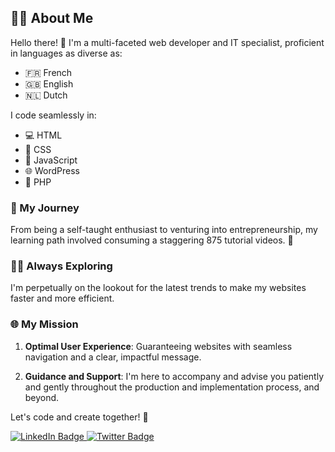 ## 👨‍💻 About Me

Hello there! 👋 I'm a multi-faceted web developer and IT specialist, proficient in languages as diverse as:

- 🇫🇷 French
- 🇬🇧 English
- 🇳🇱 Dutch

I code seamlessly in:

- 💻 HTML
- 🎨 CSS
- 🚀 JavaScript
- 🌐 WordPress
- 🐘 PHP

### 🚀 My Journey

From being a self-taught enthusiast to venturing into entrepreneurship, my learning path involved consuming a staggering 875 tutorial videos. 🎥

### 🕵️‍♂️ Always Exploring

I'm perpetually on the lookout for the latest trends to make my websites faster and more efficient.

### 🌐 My Mission

1. **Optimal User Experience**: Guaranteeing websites with seamless navigation and a clear, impactful message.

2. **Guidance and Support**: I'm here to accompany and advise you patiently and gently throughout the production and implementation process, and beyond.

Let's code and create together! 🚀

<div id="badges">
  <a href="[your-linkedin-URL](https://www.linkedin.com/in/brahimvandenbrande/)">
    <img src="https://img.shields.io/badge/LinkedIn-blue?style=for-the-badge&logo=linkedin&logoColor=white" alt="LinkedIn Badge"/>
  </a>
  <a href="[your-twitter-URL](https://twitter.com/mbilstd)">
    <img src="https://img.shields.io/badge/Twitter-blue?style=for-the-badge&logo=twitter&logoColor=white" alt="Twitter Badge"/>
  </a>
</div>
